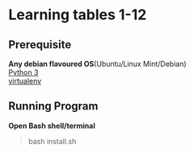 # Learning tables 1-12

## Prerequisite
**Any debian flavoured OS**(Ubuntu/Linux Mint/Debian)  
[Python 3](https://www.python.org/)  
[virtualenv](https://packaging.python.org/guides/installing-using-pip-and-virtual-environments/#installing-virtualenv)

## Running Program
**Open Bash shell/terminal**
>bash install.sh

